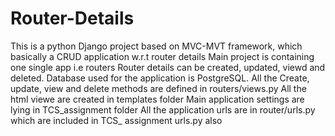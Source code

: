 # Router-Details
This is a python Django project based on MVC-MVT framework, which basically a CRUD application w.r.t router details
Main project is containing one single app i.e routers
Router details can be created, updated, viewd and deleted. Database used for the application is PostgreSQL. 
All the Create, update, view and delete methods are defined in routers/views.py
All the html viewe are created in templates folder
Main application settings are lying in TCS_assignment folder
All the application urls are in router/urls.py which are included in TCS_ assignment urls.py also
